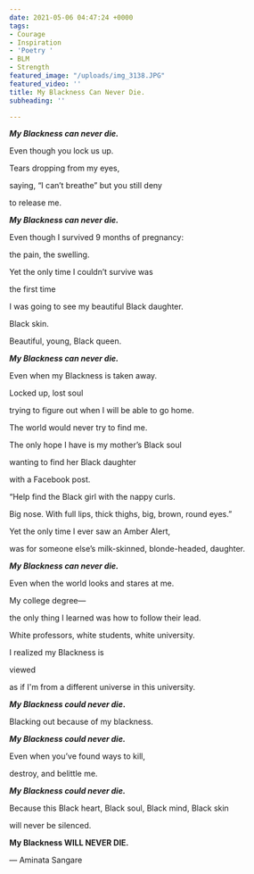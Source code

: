 ```yaml
---
date: 2021-05-06 04:47:24 +0000
tags:
- Courage
- Inspiration
- 'Poetry '
- BLM
- Strength
featured_image: "/uploads/img_3138.JPG"
featured_video: ''
title: My Blackness Can Never Die.
subheading: ''

---
```


**_My Blackness can never die._**

Even though you lock us up.

Tears dropping from my eyes,

saying, “I can’t breathe” but you still deny

to release me.

**_My Blackness can never die._**

Even though I survived 9 months of pregnancy:

the pain, the swelling.

Yet the only time I couldn’t survive was

the first time

I was going to see my beautiful Black daughter.

Black skin.

Beautiful, young, Black queen.

**_My Blackness can never die._**

Even when my Blackness is taken away.

Locked up, lost soul

trying to figure out when I will be able to go home.

The world would never try to find me.

The only hope I have is my mother’s Black soul

wanting to find her Black daughter

with a Facebook post.

“Help find the Black girl with the nappy curls.

Big nose. With full lips, thick thighs, big, brown, round eyes.”

Yet the only time I ever saw an Amber Alert,

was for someone else’s milk-skinned, blonde-headed, daughter.

**_My Blackness can never die._**

Even when the world looks and stares at me.

My college degree—

the only thing I learned was how to follow their lead.

White professors, white students, white university.

I realized my Blackness is

viewed

as if I'm from a different universe in this university.

**_My Blackness could never die_.**

Blacking out because of my blackness.

**_My Blackness could never die._**

Even when you’ve found ways to kill,

destroy, and belittle me.

**_My Blackness could never die._**

Because this Black heart, Black soul, Black mind, Black skin

will never be silenced.

**My Blackness WILL NEVER DIE.**

— Aminata Sangare